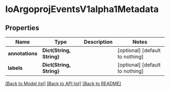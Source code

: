 # IoArgoprojEventsV1alpha1Metadata


## Properties
Name | Type | Description | Notes
------------ | ------------- | ------------- | -------------
**annotations** | **Dict{String, String}** |  | [optional] [default to nothing]
**labels** | **Dict{String, String}** |  | [optional] [default to nothing]


[[Back to Model list]](../README.md#models) [[Back to API list]](../README.md#api-endpoints) [[Back to README]](../README.md)


